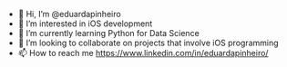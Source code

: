 - 👋 Hi, I’m @eduardapinheiro
- 👀 I’m interested in iOS development
- 🌱 I’m currently learning Python for Data Science
- 💞️ I’m looking to collaborate on projects that involve iOS programming
- 📫 How to reach me 
https://www.linkedin.com/in/eduardapinheiro/

<!---
eduardapinheiro/eduardapinheiro is a ✨ special ✨ repository because its `README.md` (this file) appears on your GitHub profile.
You can click the Preview link to take a look at your changes.
--->
